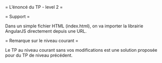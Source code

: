 = L’énoncé du TP - level 2 =



= Support =

Dans un simple fichier HTML (index.html), on va importer la librairie AngularJS directement depuis une URL.

= Remarque sur le niveau courant =

Le TP au niveau courant sans vos modifications est une solution proposée pour du TP de niveau précédent.
